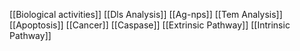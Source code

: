 [[Biological activities]]
[[Dls Analysis]]
[[Ag-nps]]
[[Tem Analysis]]
[[Apoptosis]]
[[Cancer]]
[[Caspase]]
[[Extrinsic Pathway]]
[[Intrinsic Pathway]]
